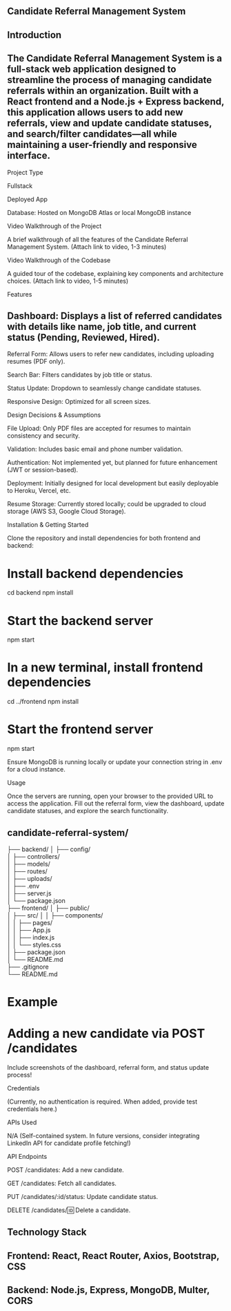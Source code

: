 ## Candidate Referral Management System

## Introduction

 ## The Candidate Referral Management System is a full-stack web application designed to streamline the process of managing candidate referrals within an organization. Built with a React frontend and a Node.js + Express backend, this application allows users to add new referrals, view and update candidate statuses, and search/filter candidates—all while maintaining a user-friendly and responsive interface.

Project Type

Fullstack

Deployed App



Database: Hosted on MongoDB Atlas or local MongoDB instance

Video Walkthrough of the Project

A brief walkthrough of all the features of the Candidate Referral Management System. (Attach link to video, 1-3 minutes)

Video Walkthrough of the Codebase

A guided tour of the codebase, explaining key components and architecture choices. (Attach link to video, 1-5 minutes)

Features

## Dashboard: Displays a list of referred candidates with details like name, job title, and current status (Pending, Reviewed, Hired).

Referral Form: Allows users to refer new candidates, including uploading resumes (PDF only).

Search Bar: Filters candidates by job title or status.

Status Update: Dropdown to seamlessly change candidate statuses.

Responsive Design: Optimized for all screen sizes.

Design Decisions & Assumptions

File Upload: Only PDF files are accepted for resumes to maintain consistency and security.

Validation: Includes basic email and phone number validation.

Authentication: Not implemented yet, but planned for future enhancement (JWT or session-based).

Deployment: Initially designed for local development but easily deployable to Heroku, Vercel, etc.

Resume Storage: Currently stored locally; could be upgraded to cloud storage (AWS S3, Google Cloud Storage).

Installation & Getting Started

Clone the repository and install dependencies for both frontend and backend:



# Install backend dependencies
cd backend
npm install

# Start the backend server
npm start

# In a new terminal, install frontend dependencies
cd ../frontend
npm install

# Start the frontend server
npm start

Ensure MongoDB is running locally or update your connection string in .env for a cloud instance.

Usage

Once the servers are running, open your browser to the provided URL to access the application. Fill out the referral form, view the dashboard, update candidate statuses, and explore the search functionality.



## candidate-referral-system/
├── backend/
│   ├── config/             
│   ├── controllers/        
│   ├── models/            
│   ├── routes/            
│   ├── uploads/           
│   ├── .env               
│   ├── server.js           
│   └── package.json       
├── frontend/
│   ├── public/             
│   ├── src/
│   │   ├── components/    
│   │   ├── pages/         
│   │   ├── App.js        
│   │   ├── index.js       
│   │   └── styles.css     
│   ├── package.json        
│   └── README.md          
├── .gitignore              
└── README.md            


# Example
# Adding a new candidate via POST /candidates

Include screenshots of the dashboard, referral form, and status update process!

Credentials

(Currently, no authentication is required. When added, provide test credentials here.)

APIs Used

N/A (Self-contained system. In future versions, consider integrating LinkedIn API for candidate profile fetching!)

API Endpoints

POST /candidates: Add a new candidate.

GET /candidates: Fetch all candidates.

PUT /candidates/:id/status: Update candidate status.

DELETE /candidates/:id: Delete a candidate.

## Technology Stack

 ## Frontend: React, React Router, Axios, Bootstrap, CSS

 ## Backend: Node.js, Express, MongoDB, Multer, CORS
